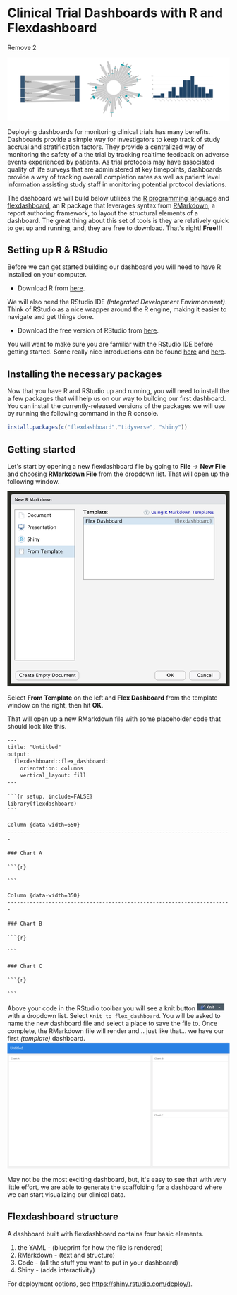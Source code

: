 # Clinical Trial Dashboards with R and Flexdashboard

Remove  2


![biomarker](images/header.jpg)

Deploying dashboards for monitoring clinical trials has many benefits. Dashboards provide a simple way for investigators to keep track of study accrual and stratification factors. They provide a centralized way of monitoring the safety of a the trial by tracking realtime feedback on adverse events experienced by patients. As trial protocols may have associated quality of life surveys that are administered at key timepoints, dashboards provide a way of tracking overall completion rates as well as patient level information assisting study staff in monitoring potential protocol deviations.

The dashboard we will build below utilizes the [R programming language](https://www.r-project.org/about.html) and [flexdashboard](https://rmarkdown.rstudio.com/flexdashboard/), an R package that leverages syntax from [RMarkdown](https://rmarkdown.rstudio.com/index.html), a report authoring framework, to layout the structural elements of a dashboard. The great thing about this set of tools is they are relatively quick to get up and running, and, they are free to download. That's right! __Free!!!__  


## Setting up R & RStudio
Before we can get started building our dashboard you will need to have R installed on your computer.
- Download R from [here](https://cloud.r-project.org/).  

We will also need the RStudio IDE _(Integrated Development Envirmonment)_. Think of RStudio as a nice wrapper around the R engine, making it easier to navigate and get things done.
- Download the free version of RStudio from [here](https://rstudio.com/products/rstudio/download/#download).  

You will want to make sure you are familiar with the RStudio IDE  before getting started. Some really nice introductions can be found [here](https://moderndive.netlify.app/1-1-r-rstudio.html) and [here](https://datacarpentry.org/genomics-r-intro/01-introduction/index.html).

## Installing the necessary packages

Now that you have R and RStudio up and running, you will need to install the a few packages that will help us on our way to building our first dashboard. You can install the currently-released versions of the packages we will use by running the following command in the R console.

``` r
install.packages(c("flexdashboard","tidyverse", "shiny"))
```

## Getting started
Let's start by opening a new flexdashboard file by going to __File__ -> __New File__ and choosing __RMarkdown File__ from the dropdown list. That will open up the following window. 

<img src="images/newRmd.jpg" width="600">  

Select __From Template__ on the left and __Flex Dashboard__ from the template window on the right, then hit __OK__.

That will open up a new RMarkdown file with some placeholder code that should look like this.

````
---
title: "Untitled"
output: 
  flexdashboard::flex_dashboard:
    orientation: columns
    vertical_layout: fill
---

```{r setup, include=FALSE}
library(flexdashboard)
```

Column {data-width=650}
-----------------------------------------------------------------------

### Chart A

```{r}

```

Column {data-width=350}
-----------------------------------------------------------------------

### Chart B

```{r}

```

### Chart C

```{r}

```
````

Above your code in the RStudio toolbar you will see a knit button <img src="images/knit.jpg"> with a dropdown list. Select ```Knit to flex_dashboard```. You will be asked to name the new dashboard file and select a place to save the file to. Once complete, the RMarkdown file will render and... just like that... we have our first _(template)_ dashboard. 
<img src="images/dashboard_template.jpg">  

May not be the most exciting dashboard, but, it's easy to see that with very little effort, we are able to generate the scaffolding for a dashboard where we can start visualizing our clinical data.


## Flexdashboard structure
A dashboard built with flexdashboard contains four basic elements.
1) the YAML - (blueprint for how the file is rendered)
2) RMarkdown - (text and structure)
3) Code - (all the stuff you want to put in your dashboard)
4) Shiny - (adds interactivity)



For deployment options, see https://shiny.rstudio.com/deploy/). 


